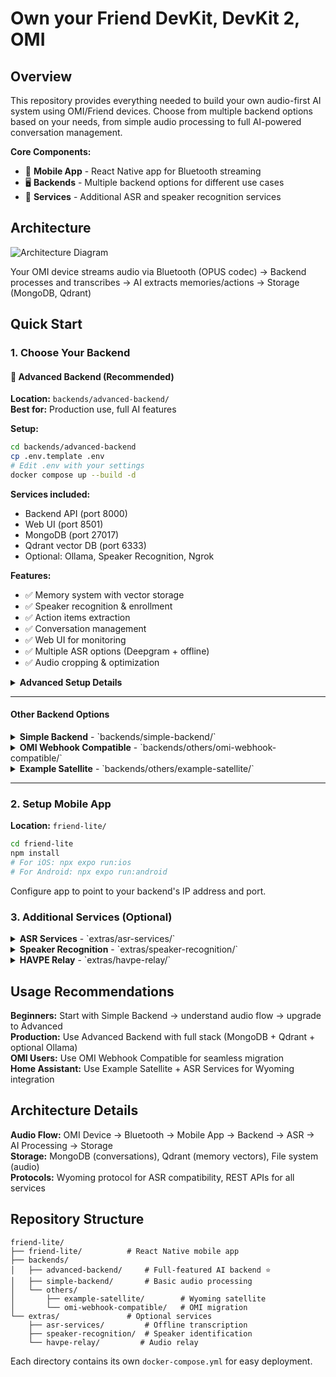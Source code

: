 # Own your Friend DevKit, DevKit 2, OMI

## Overview
This repository provides everything needed to build your own audio-first AI system using OMI/Friend devices. Choose from multiple backend options based on your needs, from simple audio processing to full AI-powered conversation management.

**Core Components:**
- 📱 **Mobile App** - React Native app for Bluetooth streaming
- 🖥️ **Backends** - Multiple backend options for different use cases  
- 🔧 **Services** - Additional ASR and speaker recognition services

## Architecture
![Architecture Diagram](.assets/plan.png)

Your OMI device streams audio via Bluetooth (OPUS codec) → Backend processes and transcribes → AI extracts memories/actions → Storage (MongoDB, Qdrant)

## Quick Start

### 1. Choose Your Backend

#### 🚀 **Advanced Backend** (Recommended)
**Location:** `backends/advanced-backend/`  
**Best for:** Production use, full AI features

**Setup:**
```bash
cd backends/advanced-backend
cp .env.template .env
# Edit .env with your settings
docker compose up --build -d
```

**Services included:**
- Backend API (port 8000)
- Web UI (port 8501) 
- MongoDB (port 27017)
- Qdrant vector DB (port 6333)
- Optional: Ollama, Speaker Recognition, Ngrok

**Features:**
- ✅ Memory system with vector storage
- ✅ Speaker recognition & enrollment  
- ✅ Action items extraction
- ✅ Conversation management
- ✅ Web UI for monitoring
- ✅ Multiple ASR options (Deepgram + offline)
- ✅ Audio cropping & optimization

<details>
<summary><strong>Advanced Setup Details</strong></summary>

**Required Environment Variables:**
```bash
# ASR Configuration (choose one)
DEEPGRAM_API_KEY=your_key_here           # For Deepgram API
OFFLINE_ASR_TCP_URI=tcp://192.168.0.110:8765/  # For offline ASR

# AI Configuration  
OLLAMA_BASE_URL=http://localhost:11434   # For local Ollama
HF_TOKEN=your_huggingface_token         # For speaker recognition

# Optional Services
SPEAKER_SERVICE_URL=http://localhost:8001  # If using speaker recognition
NGROK_AUTHTOKEN=your_ngrok_token          # For public access
```

**First Time Setup:**
1. `cd backends/advanced-backend`
2. `cp .env.template .env` 
3. Edit `.env` with your configuration
4. `docker compose up --build -d`
5. Wait 2-3 minutes for all services to start
6. Access Web UI at `http://localhost:8501`

**Optional: Enable Speaker Recognition**
Uncomment the `speaker-recognition` service in `docker-compose.yml` and set `SPEAKER_SERVICE_URL` in `.env`

**Optional: Enable Ollama**  
Uncomment the `ollama` service in `docker-compose.yml` and ensure `OLLAMA_BASE_URL` points to it
</details>

---

#### Other Backend Options

<details>
<summary><strong>Simple Backend</strong> - `backends/simple-backend/`</summary>

**Best for:** Learning, basic audio processing

```bash
cd backends/simple-backend  
cp .env.template .env
docker compose up --build -d
```

**Services:** Backend API (8000), Ngrok  
**Features:** Basic OPUS→WAV conversion, file storage  
**Output:** Audio chunks saved to `./audio_chunks/`
</details>

<details>
<summary><strong>OMI Webhook Compatible</strong> - `backends/others/omi-webhook-compatible/`</summary>

**Best for:** Existing OMI users, easy migration

```bash
cd backends/others/omi-webhook-compatible
cp .env.template .env  
# Add NGROK_TOKEN to .env
docker compose up --build -d
```

**Setup:** Point OMI app to `<ngrok-url>/webhook/audio_bytes`  
**Features:** Drop-in OMI replacement, webhook system
</details>

<details>
<summary><strong>Example Satellite</strong> - `backends/others/example-satellite/`</summary>

**Best for:** Wyoming protocol, Home Assistant integration

```bash  
cd backends/others/example-satellite
docker compose up --build -d
# Or run directly:
uv run python main.py --omi-mac <mac> --wake-uri <uri>
```

**Features:** Wyoming satellite, streams to remote ASR servers  
**Use case:** Distributed setups, HA integration
</details>

---

### 2. Setup Mobile App

**Location:** `friend-lite/`

```bash
cd friend-lite
npm install
# For iOS: npx expo run:ios  
# For Android: npx expo run:android
```

Configure app to point to your backend's IP address and port.

### 3. Additional Services (Optional)

<details>
<summary><strong>ASR Services</strong> - `extras/asr-services/`</summary>

Self-hosted transcription options:

```bash
cd extras/asr-services
# Moonshine (fast):
docker compose up moonshine --build -d
# Parakeet (alternative):  
docker compose up parakeet --build -d
```
</details>

<details>
<summary><strong>Speaker Recognition</strong> - `extras/speaker-recognition/`</summary>

Standalone speaker identification:

```bash
cd extras/speaker-recognition
docker compose up --build -d
```
Port: 8001, Features: REST API for speaker operations
</details>

<details>
<summary><strong>HAVPE Relay</strong> - `extras/havpe-relay/`</summary>

Audio relay service:

```bash
cd extras/havpe-relay  
docker compose up --build -d
```
</details>

## Usage Recommendations

**Beginners:** Start with Simple Backend → understand audio flow → upgrade to Advanced  
**Production:** Use Advanced Backend with full stack (MongoDB + Qdrant + optional Ollama)  
**OMI Users:** Use OMI Webhook Compatible for seamless migration  
**Home Assistant:** Use Example Satellite + ASR Services for Wyoming integration

## Architecture Details

**Audio Flow:** OMI Device → Bluetooth → Mobile App → Backend → ASR → AI Processing → Storage  
**Storage:** MongoDB (conversations), Qdrant (memory vectors), File system (audio)  
**Protocols:** Wyoming protocol for ASR compatibility, REST APIs for all services

## Repository Structure

```
friend-lite/
├── friend-lite/          # React Native mobile app
├── backends/
│   ├── advanced-backend/     # Full-featured AI backend ⭐  
│   ├── simple-backend/       # Basic audio processing
│   └── others/
│       ├── example-satellite/        # Wyoming satellite
│       └── omi-webhook-compatible/   # OMI migration
└── extras/               # Optional services
    ├── asr-services/         # Offline transcription
    ├── speaker-recognition/  # Speaker identification  
    └── havpe-relay/         # Audio relay
```

Each directory contains its own `docker-compose.yml` for easy deployment.